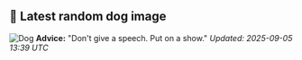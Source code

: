 ## 🐶 Latest random dog image
![Dog](https://images.dog.ceo/breeds/cotondetulear/100_2397.jpg)
**Advice:** "Don't give a speech. Put on a show."
*Updated: 2025-09-05 13:39 UTC*
